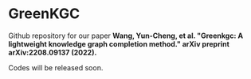 # GreenKGC

Github repository for our paper **Wang, Yun-Cheng, et al. "Greenkgc: A lightweight knowledge graph completion method." arXiv preprint arXiv:2208.09137 (2022).**

Codes will be released soon.

